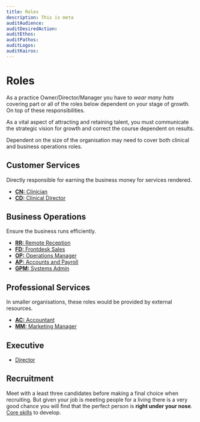 ```yaml
---
title: Roles
description: This is meta
auditAudience:
auditDesiredAction:
auditEthos:
auditPathos:
auditLogos:
auditKairos:
---
```


# Roles

As a practice Owner/Director/Manager you have to _wear many hats_ covering part or all of the roles below dependent on your stage of growth. On top of these responsibilities.

As a vital aspect of attracting and retaining talent, you must communicate the strategic vision for growth and correct the course dependent on results.

Dependent on the size of the organisation may need to cover both clinical and business operations roles.

## Customer Services

Directly responsible for earning the business money for services rendered.

- [**CN:** Clinician](./clinician.md)
- [**CD:** Clinical Director](./clinical-director.md)

## Business Operations

Ensure the business runs efficiently.

- [**RR:** Remote Reception](./remote-reception.md)
- [**FD:** Frontdesk Sales](./frontdesk-sales.md)
- [**OP:** Operations Manager](./operations-manager.md)
- [**AP:** Accounts and Payroll](./accounts-and-payroll.md)
- [**GPM:** Systems Admin](./system-admin.md)

## Professional Services

In smaller organisations, these roles would be provided by external resources.

- [**AC:** Accountant](./accountant.md)
- [**MM:** Marketing Manager](./marketing-manager.md)

## Executive

- [Director](./director.md)

## Recruitment

Meet with a least three candidates before making a final choice when recruiting. But given your job is meeting people for a living there is a very good chance you will find that the perfect person is **right under your nose**. [Core skills](./core-skills/) to develop.
